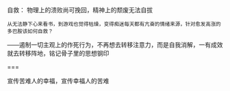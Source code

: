 自救：
    物理上的溃败尚可挽回，精神上的颓废无法自拔

    从无法静下心来看书，到游戏也觉得枯燥，变得痴迷每天都有亢奋的情绪来源，针对愈发高涨的多巴胺该如何自救？

——遏制一切主观上的作死行为，不再想去转移注意力，而是自我消解，一有成效就去转移阵地，铭记骨子里的思想钢印


===

宣传苦难人的幸福，宣传幸福人的苦难

